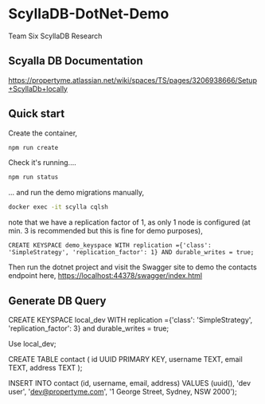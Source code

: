 # ScyllaDB-DotNet-Demo
Team Six ScyllaDB Research

## Scyalla DB Documentation
https://propertyme.atlassian.net/wiki/spaces/TS/pages/3206938666/Setup+ScyllaDb+locally


## Quick start

Create the container,

```sh
npm run create
```


Check it's running....

```sh
npm run status
```

... and run the demo migrations manually,

```sh
docker exec -it scylla cqlsh
```

note that we have a replication factor of 1, as only 1 node is configured (at min. 3 is recommended but this is fine for demo purposes),

```cql
CREATE KEYSPACE demo_keyspace WITH replication ={'class': 'SimpleStrategy', 'replication_factor': 1} AND durable_writes = true;
```

Then run the dotnet project and visit the Swagger site to demo the contacts endpoint here,
<https://localhost:44378/swagger/index.html>

## Generate DB Query

CREATE KEYSPACE local_dev WITH replication ={'class': 'SimpleStrategy', 'replication_factor': 3} and durable_writes = true;

Use local_dev;

CREATE TABLE contact (
	id UUID PRIMARY KEY,
	username TEXT,
	email TEXT,
	address TEXT
);

INSERT INTO contact (id, username, email, address)
VALUES (uuid(), 'dev user', 'dev@propertyme.com', '1 George Street, Sydney, NSW 2000');